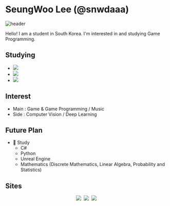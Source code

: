 # SeungWoo Lee (@snwdaaa)

![header](https://capsule-render.vercel.app/api?type=soft&color=auto&height=150&section=header&text=🤓&fontSize=70&animation=none)

Hello! I am a student in South Korea. I'm interested in and studying Game Programming.

## Studying
- <img src="https://img.shields.io/badge/C-3766AB?style=flat-square&logo=C&logoColor=white"/>
- <img src="https://img.shields.io/badge/C++-3766AB?style=flat-square&logo=C%2B%2B&logoColor=white"/>
- <img src="https://img.shields.io/badge/Unreal Engine 4-3766AB?style=flat-square&logo=Unreal%20Engine&logoColor=white"/>

## Interest
- Main : Game & Game Programming / Music
- Side : Computer Vision / Deep Learning

## Future Plan
- 💪 Study
    - C#
    - Python
    - Unreal Engine
    - Mathematics (Discrete Mathematics, Linear Algebra, Probability and Statistics)

## Sites
<p align="center">
    <a href="https://kkj4818.tistory.com/"><img src="https://img.shields.io/badge/Tech Blog-3766AB?style=flat-square&logo=GitHub&logoColor=white"/></a>&nbsp
    <a href="https://www.instagram.com/snwdaaa/"><img src="https://img.shields.io/badge/Instagram-3766AB?style=flat-square&logo=Instagram&logoColor=white"/></a>&nbsp
    <a href="https://www.youtube.com/channel/UCcGO7Oxi7cYaswsPFsEZHPA"><img src="https://img.shields.io/badge/Youtube-3766AB?style=flat-square&logo=Youtube&logoColor=white"/></a>
</p>